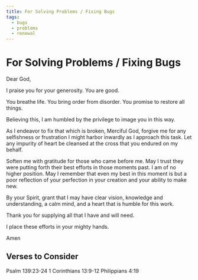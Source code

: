 ```yaml
---
title: For Solving Problems / Fixing Bugs
tags:
  - bugs
  - problems
  - renewal
---
```


# For Solving Problems / Fixing Bugs

Dear God,

I praise you for your generosity. You are good.

You breathe life.
You bring order from disorder.
You promise to restore all things.

Believing this, I am humbled by the privilege to image you in this way.

As I endeavor to fix that which is broken, Merciful God, forgive me for any selfishness or frustration I might harbor inwardly as I approach this task.
Let any impurity of heart be cleansed at the cross that you endured on my behalf.

Soften me with gratitude for those who came before me.
May I trust they were putting forth their best efforts in those moments past.
I am of no higher position.
May I remember that even my best in this moment is but a poor reflection of your perfection in your creation and your ability to make new.

By your Spirit, grant that I may have clear vision, knowledge and understanding, a calm mind, and a heart that is humble for this work.

Thank you for supplying all that I have and will need.

I place these efforts in your mighty hands.

Amen

## Verses to Consider

Psalm 139:23-24
1 Corinthians 13:9-12
Philippians 4:19

